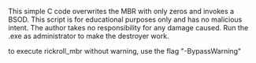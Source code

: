 This simple C code overwrites the MBR with only zeros and invokes a BSOD. This script is for educational purposes only and has no malicious intent. The author takes no responsibility for any damage caused. Run the .exe as administrator to make the destroyer work.

to execute rickroll_mbr without warning, use the flag "-BypassWarning"
